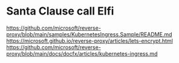# Santa Clause call Elfi

https://github.com/microsoft/reverse-proxy/blob/main/samples/KubernetesIngress.Sample/README.md
https://microsoft.github.io/reverse-proxy/articles/lets-encrypt.html
https://github.com/microsoft/reverse-proxy/blob/main/docs/docfx/articles/kubernetes-ingress.md

